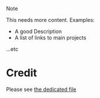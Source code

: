 > [!Note]
> This needs more content.
> Examples:
> - A good Description
> - A list of links to main projects
> 
> ...etc

# Credit
Please see [the dedicated file](../assets/README.md)
